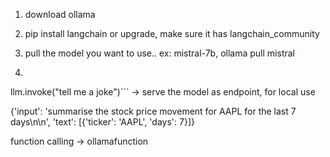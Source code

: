 1. download ollama

2. pip install langchain or upgrade, make sure it has langchain_community

3. pull the model you want to use.. ex: mistral-7b, ollama pull mistral

4. ```llm = Ollama(model="mistral")

llm.invoke("tell me a joke")``` -> serve the model as endpoint, for local use

{'input': 'summarise the stock price movement for AAPL for the last 7 days\n\n', 'text': [{'ticker': 'AAPL', 'days': 7}]}


function calling -> ollamafunction


